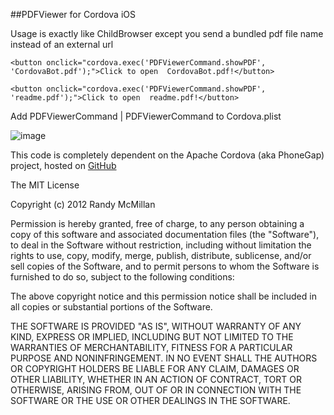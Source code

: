 ##PDFViewer for Cordova iOS

Usage is exactly like ChildBrowser except you send a bundled pdf file name instead of an external url

    <button onclick="cordova.exec('PDFViewerCommand.showPDF', 'CordovaBot.pdf');">Click to open  CordovaBot.pdf!</button>

    <button onclick="cordova.exec('PDFViewerCommand.showPDF', 'readme.pdf');">Click to open  readme.pdf!</button>



Add PDFViewerCommand | PDFViewerCommand to Cordova.plist

![image](https://raw.github.com/RandyMcMillan/PDFViewer/master/Cordova.plist.png)

This code is completely dependent on the Apache Cordova (aka PhoneGap) project, hosted on [GitHub](https://github.com/apache/incubator-cordova-ios)

The MIT License

Copyright (c) 2012 Randy McMillan

Permission is hereby granted, free of charge, to any person obtaining a copy of this software and associated documentation files (the "Software"), to deal in the Software without restriction, including without limitation the rights to use, copy, modify, merge, publish, distribute, sublicense, and/or sell copies of the Software, and to permit persons to whom the Software is furnished to do so, subject to the following conditions:

The above copyright notice and this permission notice shall be included in all copies or substantial portions of the Software.

THE SOFTWARE IS PROVIDED "AS IS", WITHOUT WARRANTY OF ANY KIND, EXPRESS OR IMPLIED, INCLUDING BUT NOT LIMITED TO THE WARRANTIES OF MERCHANTABILITY, FITNESS FOR A PARTICULAR PURPOSE AND NONINFRINGEMENT. IN NO EVENT SHALL THE AUTHORS OR COPYRIGHT HOLDERS BE LIABLE FOR ANY CLAIM, DAMAGES OR OTHER LIABILITY, WHETHER IN AN ACTION OF CONTRACT, TORT OR OTHERWISE, ARISING FROM, OUT OF OR IN CONNECTION WITH THE SOFTWARE OR THE USE OR OTHER DEALINGS IN THE SOFTWARE.
